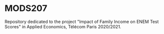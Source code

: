 # MODS207
Repository dedicated to the project "Impact of Family Income on ENEM Test Scores" in Applied Economics, Télécom Paris 2020/2021.
